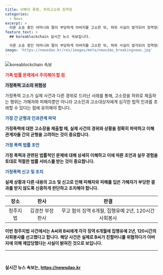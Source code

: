 ```yaml
---
title: 아빠의 폭행, 허위고소에 징역형
categories:
  - News
excerpt: >
  이혼 소송 중인 어머니와 딸이 부당하게 아버지를 고소한 뒤, 허위 사실이 발각되어 징역형을 선고받는 사건이 발생했습니다. 청주지법은 무고 혐의로 A씨와 B씨에게 각각 징역 6개월에 집행유예 2년을 선고하고, 사회봉사 120시간을 명령했습니다. A씨는 이혼 소송에서 유리한 지위를 얻기 위해 딸을 동원해 부당한 고소장을 제출한 혐의를 받았으며, 경찰 조사 결과 딸이 할머니를 위협하다가 아버지에 의해 제압된 것으로 밝혀졌습니다. 이에 대해 어머니 A씨 역시 해당 장면을 목격했다는 결과가 나왔습니다.
feature_text: >
  ## koreablockchain 실시간 뉴스 속보입니다.

  이혼 소송 중인 어머니와 딸이 부당하게 아버지를 고소한 뒤, 허위 사실이 발각되어 징역형을 선고받는 사건이 발생했습니다. 청주지법은 무고 혐의로 A씨와 B씨에게 각각 징역 6개월에 집행유예 2년을 선고하고, 사회봉사 120시간을 명령했습니다. A씨는 이혼 소송에서 유리한 지위를 얻기 위해 딸을 동원해 부당한 고소장을 제출한 혐의를 받았으며, 경찰 조사 결과 딸이 할머니를 위협하다가 아버지에 의해 제압된 것으로 밝혀졌습니다. 이에 대해 어머니 A씨 역시 해당 장면을 목격했다는 결과가 나왔습니다.
image: 'https://newsdao.kr/res/images/meta/newsdao_breakingnews.jpg'
---
```


<p><img src="https://newsdao.kr/res/images/meta/newsdao_breakingnews.jpg" alt="koreablockchain 속보" /></p>

<p><b><span style="color: #ee2323;">가족 법률 문제에서 주의해야 할 점</span></b></p>

<p><b><span style="background-color: #21538527;">가정폭력 고소의 위험성</span></b></p>

<p data-ke-size="size16">가정폭력 고소가 실제 사건과 다른 경위로 드러난 사례를 통해, 고소장을 허위로 제출하는 행위는 가해자와 피해자뿐만 아니라 고소인과 고소대상자에게 심각한 법적 인과를 초래할 수 있다는 점에 유의해야 합니다.</p>

<p><b><span style="color: #1a5490;">가정 간 균형과 인과관계 파악</span><b></p>

<p data-ke-size="size16">가정폭력에 대한 고소장을 제출할 때, 실제 사건의 경위와 상황을 정확히 파악하고 이해 관계자들 간의 균형을 고려하는 것이 중요합니다.</p>

<p><b><span style="color: #1a5490;">가정 폭력 법률 조언</span><b></p>

<p data-ke-size="size16">가정 폭력과 관련된 법률적인 문제에 대해 상세히 이해하고 이에 따른 조언과 실무 경험을 토대로 적절한 법률 서비스를 받는 것이 중요합니다.</p>

<p><b><span style="color: #1a5490;">가정폭력 신고 및 조치</span><b></p>

<p data-ke-size="size16">실제 상황과 다른 내용의 고소 및 신고로 인해 피해자와 피해를 입은 가해자가 부당한 결과를 받지 않도록 신중하게 판단하고 조치해야 합니다.</p>

<table>
<thead>
<tr>
<th style="text-align: center;">장소</th>
<th style="text-align: center;">판사</th>
<th style="text-align: center;">판결</th>
</tr>
</thead>
<tbody>
<tr>
<td style="text-align: center;">청주지법</td>
<td style="text-align: center;">김경찬 부장판사</td>
<td style="text-align: center;">무고 혐의 징역 6개월, 집행유예 2년, 120시간 사회봉사</td>
</tr>
</tbody>
</table> 

<p data-ke-size="size16">이번 청주지법 사건에서는 A씨와 B씨에게 각각 징역 6개월에 집행유예 2년, 120시간의 사회봉사를 선고했다고 합니다. 해당 사건은 실제로 B씨가 친할머니를 위협하다가 아버지에 의해 제압당했다는 사실이 밝혀진 것으로 보입니다.</p>

<hr>

<p data-ke-size="size16">&nbsp;</p>
실시간 뉴스 속보는, <a href="https://newsdao.kr" rel="dofollow">https://newsdao.kr</a>


